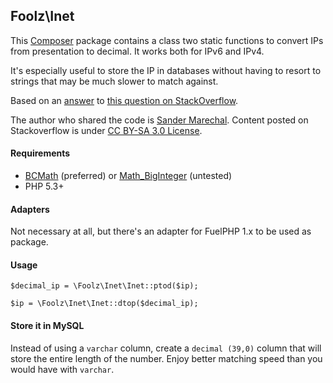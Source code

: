 ## Foolz\Inet

This [Composer](http://getcomposer.org) package contains a class two static functions to convert IPs from presentation to decimal. It works both for IPv6 and IPv4.

It's especially useful to store the IP in databases without having to resort to strings that may be much slower to match against.

Based on an [answer](http://stackoverflow.com/a/1271123/644504) to [this question on StackOverflow](http://stackoverflow.com/questions/1120371/how-to-convert-ipv6-from-binary-for-storage-in-mysql).

The author who shared the code is [Sander Marechal](http://stackoverflow.com/users/103202/sander-marechal). Content posted on Stackoverflow is under [CC BY-SA 3.0 License](http://creativecommons.org/licenses/by-sa/3.0/).

#### Requirements

* [BCMath](http://php.net/manual/en/book.bc.php) (preferred) or [Math_BigInteger](http://pear.php.net/reference/Math_BigInteger-1.0.0RC2/Math_BigInteger/Math_BigInteger.html) (untested)
* PHP 5.3+

#### Adapters

Not necessary at all, but there's an adapter for FuelPHP 1.x to be used as package.

#### Usage

	$decimal_ip = \Foolz\Inet\Inet::ptod($ip);

	$ip = \Foolz\Inet\Inet::dtop($decimal_ip);

#### Store it in MySQL

Instead of using a `varchar` column, create a `decimal (39,0)` column that will store the entire length of the number. Enjoy better matching speed than you would have with `varchar`.